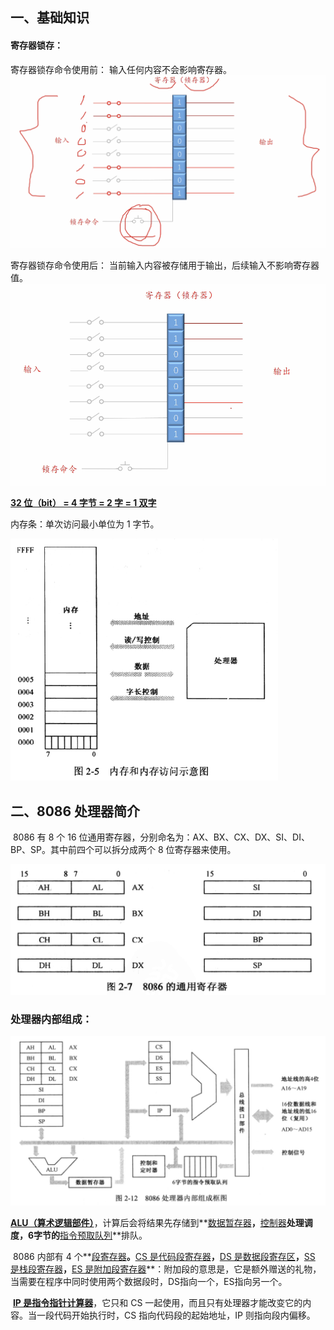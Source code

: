 ## 一、基础知识

#### 寄存器锁存：

寄存器锁存命令使用前：
    输入任何内容不会影响寄存器。
![寄存器原理1](./markdownimage/寄存器原理1.png)

寄存器锁存命令使用后：
    当前输入内容被存储用于输出，后续输入不影响寄存器值。
![寄存器原理2](./markdownimage/寄存器原理2.png)



**<u>32 位（bit） = 4 字节 = 2 字 = 1 双字</u>**



内存条：单次访问最小单位为 1 字节。

![内存和内存访问](./markdownimage/内存和内存访问.jpg)





## 二、8086 处理器简介

​		8086 有 8 个 16 位通用寄存器，分别命名为：AX、BX、CX、DX、SI、DI、BP、SP。其中前四个可以拆分成两个 8 位寄存器来使用。

![8086寄存器](./markdownimage/8086寄存器.png)

### 处理器内部组成：

![8086内部组成](./markdownimage/8086内部组成.png)

​		**<u>ALU（算术逻辑部件）</u>**，计算后会将结果先存储到**<u>数据暂存器</u>**，**<u>控制器</u>**处理调度，6字节的**<u>指令预取队列</u>**排队。

​		8086 内部有 4 个**<u>段寄存器</u>**。**<u>CS 是代码段寄存器</u>**，**<u>DS 是数据段寄存区</u>**，**<u>SS 是栈段寄存器</u>**，**<u>ES 是附加段寄存器</u>**：附加段的意思是，它是额外赠送的礼物，当需要在程序中同时使用两个数据段时，DS指向一个，ES指向另一个。

​		**<u>IP 是指令指针计算器</u>**，它只和 CS 一起使用，而且只有处理器才能改变它的内容。当一段代码开始执行时，CS 指向代码段的起始地址，IP 则指向段内偏移。















